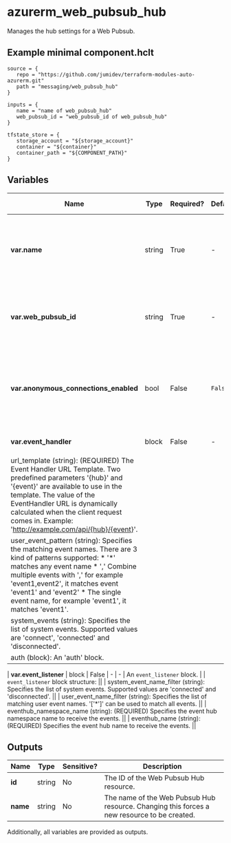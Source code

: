 # azurerm_web_pubsub_hub

Manages the hub settings for a Web Pubsub.

## Example minimal component.hclt

```hcl
source = {
   repo = "https://github.com/jumidev/terraform-modules-auto-azurerm.git" 
   path = "messaging/web_pubsub_hub" 
}

inputs = {
   name = "name of web_pubsub_hub" 
   web_pubsub_id = "web_pubsub_id of web_pubsub_hub" 
}

tfstate_store = {
   storage_account = "${storage_account}" 
   container = "${container}" 
   container_path = "${COMPONENT_PATH}" 
}

```

## Variables

| Name | Type | Required? |  Default  |  possible values |  Description |
| ---- | ---- | --------- |  ----------- | ----------- | ----------- |
| **var.name** | string | True | -  |  -  |  The name of the Web Pubsub hub service. Changing this forces a new resource to be created. | 
| **var.web_pubsub_id** | string | True | -  |  -  |  Specifies the id of the Web Pubsub. Changing this forces a new resource to be created. | 
| **var.anonymous_connections_enabled** | bool | False | `False`  |  `true`, `false`  |  Is anonymous connections are allowed for this hub? Defaults to `false`. Possible values are `true`, `false`. | 
| **var.event_handler** | block | False | -  |  -  |  An `event_handler` block. | | `event_handler` block structure: || 
|   url_template (string): (REQUIRED) The Event Handler URL Template. Two predefined parameters '{hub}' and '{event}' are available to use in the template. The value of the EventHandler URL is dynamically calculated when the client request comes in. Example: 'http://example.com/api/{hub}/{event}'. ||
|   user_event_pattern (string): Specifies the matching event names. There are 3 kind of patterns supported: * '*' matches any event name * ',' Combine multiple events with ',' for example 'event1,event2', it matches event 'event1' and 'event2' * The single event name, for example 'event1', it matches 'event1'. ||
|   system_events (string): Specifies the list of system events. Supported values are 'connect', 'connected' and 'disconnected'. ||
|   auth (block): An 'auth' block. ||

| **var.event_listener** | block | False | -  |  -  |  An `event_listener` block. | | `event_listener` block structure: || 
|   system_event_name_filter (string): Specifies the list of system events. Supported values are 'connected' and 'disconnected'. ||
|   user_event_name_filter (string): Specifies the list of matching user event names. '['*']' can be used to match all events. ||
|   eventhub_namespace_name (string): (REQUIRED) Specifies the event hub namespace name to receive the events. ||
|   eventhub_name (string): (REQUIRED) Specifies the event hub name to receive the events. ||




## Outputs

| Name | Type | Sensitive? | Description |
| ---- | ---- | --------- | --------- |
| **id** | string | No  | The ID of the Web Pubsub Hub resource. | 
| **name** | string | No  | The name of the Web Pubsub Hub resource. Changing this forces a new resource to be created. | 

Additionally, all variables are provided as outputs.
